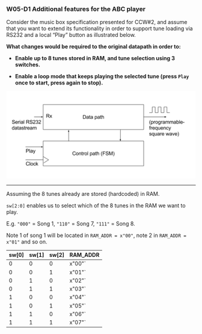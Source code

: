 ### W05-D1 Additional features for the ABC player

Consider the music box specification presented for CCW#2, and assume that you want to extend its functionality in order to support tune loading via RS232 and a local “Play” button as illustrated below. 

**What changes would be required to the original datapath in order to:**

* **Enable up to 8 tunes stored in RAM, and tune selection using 3 switches.**

* **Enable a loop mode that keeps playing the selected tune (press `Play` once to start, press again to stop).**


<img src="/Resources/images/w4d1.png" alt="drawing" width="600"/>

----
Assuming the 8 tunes already are stored (hardcoded) in RAM.


`sw[2:0]` enables us to select which of the 8 tunes in the RAM we want to play.

E.g. `"000"` = Song 1, `"110"` = Song 7, `"111"` = Song 8.

Note 1 of song 1 will be located in `RAM_ADDR = x"00"`, note 2 in `RAM_ADDR = x"01"` and so on.


| sw[0] | sw[1] | sw[2] | RAM_ADDR |
| ----- | ----- | ----- | -------- |
| 0     | 0     | 0     | x"00"`   |
| 0     | 0     | 1     | x"01"`   |
| 0     | 1     | 0     | x"02"`   |
| 0     | 1     | 1     | x"03"`   |
| 1     | 0     | 0     | x"04"`   |
| 1     | 0     | 1     | x"05"`   |
| 1     | 1     | 0     | x"06"`   |
| 1     | 1     | 1     | x"07"`   |

